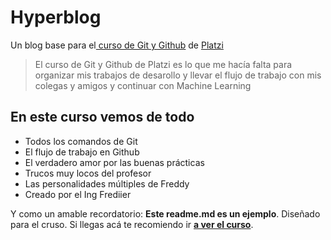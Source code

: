 # Hyperblog 
Un blog base para el[ curso de Git y Github](https://platzi.com/cursos/git-github/ " curso de Git y Github") de [Platzi](https://platzi.com/ "Platzi")

> El curso de Git y Github de Platzi es lo que me hacía falta para organizar mis trabajos de desarollo y llevar el flujo de trabajo con mis colegas y amigos y continuar con Machine Learning

## En este curso vemos de todo
* Todos los comandos de Git
* El flujo de trabajo en Github
* El verdadero amor por las buenas prácticas
* Trucos muy locos del profesor
* Las personalidades múltiples de Freddy
* Creado por el Ing Frediier

Y como un amable recordatorio: **Este readme.md es un ejemplo**.  Diseñado para el cruso. Si llegas acá te recomiendo ir [**a ver el curso**](https://platzi.com/cursos/git-github/ "a ver el curso").

